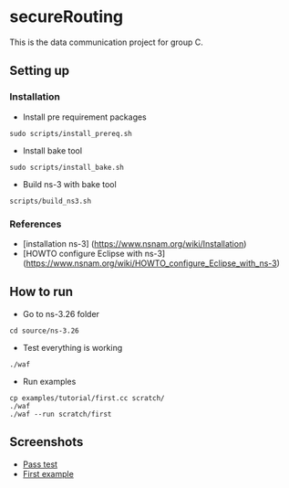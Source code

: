 # secureRouting
This is the data communication project for group C.

## Setting up
### Installation
* Install pre requirement packages
```
sudo scripts/install_prereq.sh
```

* Install bake tool
```
sudo scripts/install_bake.sh
```

* Build ns-3 with bake tool
```
scripts/build_ns3.sh
```

### References
- [installation ns-3] (https://www.nsnam.org/wiki/Installation)
- [HOWTO configure Eclipse with ns-3] (https://www.nsnam.org/wiki/HOWTO_configure_Eclipse_with_ns-3)

## How to run
* Go to ns-3.26 folder
```
cd source/ns-3.26
```
* Test everything is working
```
./waf
```
* Run examples
```
cp examples/tutorial/first.cc scratch/
./waf
./waf --run scratch/first
```

## Screenshots
* [Pass test](screenshots/test_passing.png)
* [First example](screenshots/first_example.png)

